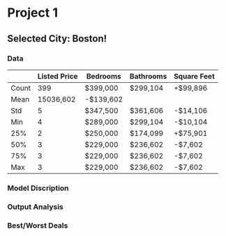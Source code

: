 # Project 1

## Selected City: Boston!

### Data

|  |Listed Price|Bedrooms|Bathrooms|Square Feet|
|-----|------------|--------|---------|-----------|
|Count|399|$399,000|$299,104|+$99,896|
|Mean|15036,602|-$139,602|
|Std|5|$347,500|$361,606|-$14,106|
|Min|4|$289,000|$299,104|-$10,104|
|25%|2|$250,000|$174,099|+$75,901|
|50%|3|$229,000|$236,602|-$7,602|
|75%|3|$229,000|$236,602|-$7,602|
|Max|3|$229,000|$236,602|-$7,602|


### Model Discription

### Output Analysis

### Best/Worst Deals
